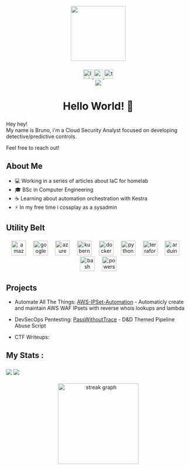 <div align="center">
  <img height="150" src="https://media.tenor.com/k_FD58xnsicAAAAi/work-internet.gif"  />
</div>

###

<div align="center">
  <a href="https://www.linkedin.com/in/bruno-gois-costa-267068173/" target="_blank">
    <img src="https://img.shields.io/static/v1?message=LinkedIn&logo=linkedin&label=&color=0077B5&logoColor=white&labelColor=&style=for-the-badge" height="25" alt="linkedin logo"  />
  </a>
  <a href="mailto:brunogoiscosta@gmail.com" target="_blank">
    <img src="https://img.shields.io/static/v1?message=Gmail&logo=gmail&label=&color=D14836&logoColor=white&labelColor=&style=for-the-badge" height="25" alt="gmail logo"  />
  </a>
  <a href="https://tryhackme.com/p/L0N3D1GG3R" target="_blank">
    <img src="https://img.shields.io/static/v1?message=TryHackMe&logo=tryhackme&label=&color=88cc14&logoColor=white&labelColor=&style=for-the-badge" height="25" alt="tryhackme logo"  />
  </a>
</div>
<div align="center">
  <img src="https://visitor-badge.laobi.icu/badge?page_id=brunog-costa.brunog-costa&"  />
</div>

###



###

<h1 align="center">Hello World! 👋</h1>

###

Hey hey!<br>
My name is Bruno, i'm a Cloud Security Analyst focused on developing detective/predictive controls. 

Feel free to reach out!

## About Me

- 💻 Working in a series of articles about IaC for  homelab 
- 🎓 BSc in Computer Engineering 
- ☕ Learning about automation orchestration with Kestra
- ⚡ In my free time i cossplay as a sysadmin


## Utility Belt 

###

<div align="center">
  <img src="https://skillicons.dev/icons?i=aws" height="40" alt="amazonwebservices logo"  />
  <img width="12" />
  <img src="https://skillicons.dev/icons?i=gcp" height="40" alt="googlecloud logo"  />
  <img width="12" />
  <img src="https://skillicons.dev/icons?i=azure" height="40" alt="azure logo"  />
  <img width="12" />
  <img src="https://skillicons.dev/icons?i=kubernetes" height="40" alt="kubernetes logo"  />
  <img width="12" />
  <img src="https://skillicons.dev/icons?i=docker" height="40" alt="docker logo"  />
  <img width="12" />
  <img src="https://skillicons.dev/icons?i=py" height="40" alt="python logo"  />
  <img width="12" />
  <img src="https://cdn.simpleicons.org/terraform/7B42BC" height="40" alt="terraform logo"  />
  <img width="12" />
  <img src="https://skillicons.dev/icons?i=arduino" height="40" alt="arduino logo"  />
  <img width="12" />
  <img src="https://skillicons.dev/icons?i=bash" height="40" alt="bash logo"  />
  <img width="12" />
  <img src="https://skillicons.dev/icons?i=powershell" height="40" alt="powershell logo"  />
</div>

###

## Projects

* Automate All The Things:
  [AWS-IPSet-Automation](https://github.com/brunog-costa/aws-ipset-automation) - Automaticly create and maintain AWS WAF IPsets with reverse whois lookups and lambda

* DevSecOps Pentesting:
  [PassWithoutTrace](https://github.com/brunog-costa/PassWithoutTrace) - D&D Themed Pipeline Abuse Script 


* CTF Writeups:

## My Stats :

###
<a>
  <img align="center" src="https://github-readme-stats.vercel.app/api?username=brunog-costa&show_icons=true&theme=tokyonight" />
</a>
<a>
  <img align="center" src="https://github-readme-stats.vercel.app/api/top-langs/?username=brunog-costa&layout=compact&show_icons=true&theme=tokyonight" />
</a>

###

<div align="center">
  <img src="https://streak-stats.demolab.com?user=brunog-costa&locale=en&mode=daily&theme=dark&hide_border=false&border_radius=5&order=3" height="220" alt="streak graph"  />
</div>

###